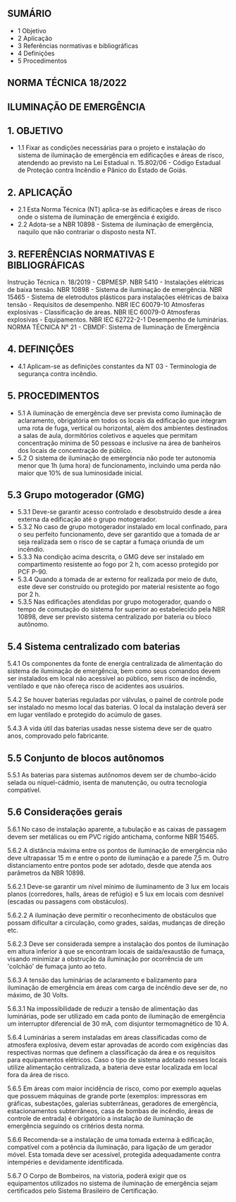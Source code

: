 ## SUMÁRIO

- 1 Objetivo
- 2 Aplicação
- 3 Referências normativas e bibliográficas
- 4 Definições
- 5 Procedimentos

<!-- image -->

## NORMA TÉCNICA 18/2022

## ILUMINAÇÃO DE EMERGÊNCIA

## 1. OBJETIVO

- 1.1 Fixar  as  condições  necessárias  para  o  projeto  e  instalação  do  sistema  de  iluminação  de  emergência  em edificações e áreas de risco, atendendo ao previsto na Lei Estadual n. 15.802/06 - Código Estadual de Proteção contra Incêndio e Pânico do Estado de Goiás.

## 2. APLICAÇÃO

- 2.1 Esta  Norma  Técnica  (NT)  aplica-se  às  edificações  e  áreas  de  risco  onde  o  sistema  de  iluminação  de emergência é exigido.
- 2.2 Adota-se a NBR 10898 - Sistema de iluminação de emergência, naquilo que não contrariar o disposto nesta NT.

## 3. REFERÊNCIAS NORMATIVAS E BIBLIOGRÁFICAS

Instrução Técnica n. 18/2019 - CBPMESP. NBR 5410 - Instalações elétricas de baixa tensão. NBR 10898 - Sistema de iluminação de emergência. NBR  15465  -  Sistema  de  eletrodutos  plásticos  para  instalações  elétricas  de  baixa  tensão  -  Requisitos  de desempenho. NBR IEC 60079-10 Atmosferas explosivas - Classificação de áreas. NBR IEC 60079-0 Atmosferas explosivas - Equipamentos. NBR IEC 62722-2-1 Desempenho de luminárias. NORMA TÉCNICA N° 21 - CBMDF: Sistema de Iluminação de Emergência

## 4. DEFINIÇÕES

- 4.1 Aplicam-se as definições constantes da NT 03 - Terminologia de segurança contra incêndio.

## 5. PROCEDIMENTOS

- 5.1 A iluminação de emergência deve ser prevista como iluminação de aclaramento, obrigatória em todos os locais da edificação que integram uma rota de fuga, vertical ou horizontal, além dos ambientes destinados a salas de aula, dormitórios coletivos e aqueles que permitam concentração mínima de 50 pessoas e inclusive na área de banheiros dos locais de concentração de público.
- 5.2 O sistema de iluminação de emergência não pode ter autonomia menor que 1h (uma hora) de funcionamento, incluindo uma perda não maior que 10% de sua luminosidade inicial.

## 5.3 Grupo motogerador (GMG)

- 5.3.1 Deve-se  garantir  acesso  controlado  e  desobstruído  desde  a  área  externa  da  edificação  até  o  grupo motogerador.
- 5.3.2 No caso de grupo motogerador instalado em local confinado, para o seu perfeito funcionamento, deve ser garantido que a tomada de ar seja realizada sem o risco de se captar a fumaça oriunda de um incêndio.
- 5.3.3 Na condição acima descrita, o GMG deve ser instalado em compartimento resistente ao fogo por 2 h, com acesso protegido por PCF P-90.
- 5.3.4 Quando a tomada de ar externo for realizada por meio de duto, este deve ser construído ou protegido por material resistente ao fogo por 2 h.
- 5.3.5 Nas edificações atendidas por grupo motogerador, quando o tempo de comutação do sistema for superior ao estabelecido pela NBR 10898, deve ser previsto sistema centralizado por bateria ou bloco autônomo.

## 5.4 Sistema centralizado com baterias

5.4.1 Os componentes da fonte de energia centralizada de alimentação do sistema de iluminação de emergência, bem como seus  comandos  devem  ser  instalados  em  local  não  acessível  ao  público,  sem  risco  de  incêndio, ventilado e que não ofereça risco de acidentes aos usuários.

5.4.2 Se houver baterias reguladas por válvulas, o painel de controle pode ser instalado no mesmo local das baterias. O local da instalação deverá ser em lugar ventilado e protegido do acúmulo de gases.

5.4.3 A vida útil das baterias usadas nesse sistema deve ser de quatro anos, comprovado pelo fabricante.

## 5.5 Conjunto de blocos autônomos

5.5.1 As  baterias  para  sistemas  autônomos  devem  ser  de  chumbo-ácido  selada  ou  níquel-cádmio,  isenta  de manutenção, ou outra tecnologia compatível.

## 5.6 Considerações gerais

5.6.1 No caso de instalação aparente, a tubulação e as caixas de passagem devem ser metálicas ou em PVC rígido antichama, conforme NBR 15465.

5.6.2 A distância máxima entre os pontos de iluminação de emergência não deve ultrapassar 15 m e entre o ponto de iluminação e a parede 7,5 m. Outro distanciamento entre pontos pode ser adotado, desde que atenda aos parâmetros da NBR 10898.

5.6.2.1 Deve-se garantir um nível mínimo de iluminamento de 3 lux em locais planos (corredores, halls, áreas de refúgio) e 5 lux em locais com desnível (escadas ou passagens com obstáculos).

5.6.2.2 A  iluminação  deve  permitir  o  reconhecimento  de  obstáculos  que  possam  dificultar  a  circulação,  como grades, saídas, mudanças de direção etc.

5.6.2.3 Deve ser considerada sempre a instalação dos pontos de iluminação em altura inferior à que se encontram locais de saída/exaustão de fumaça, visando minimizar a obstrução da iluminação por ocorrência de um 'colchão' de fumaça junto ao teto.

5.6.3 A tensão das luminárias de aclaramento e balizamento para iluminação de emergência em áreas com carga de incêndio deve ser de, no máximo, de 30 Volts.

5.6.3.1 Na impossibilidade de reduzir a tensão de alimentação das luminárias, pode ser utilizado em cada ponto de iluminação de emergência um interruptor diferencial de 30 mA, com disjuntor termomagnético de 10 A.

5.6.4 Luminárias a serem instaladas em áreas classificadas como de atmosfera explosiva, devem estar aprovadas de  acordo  com  exigências  das  respectivas  normas  que  definem  a  classificação  da  área  e  os  requisitos  para equipamentos elétricos. Caso o tipo de sistema adotado nesses locais utilize alimentação centralizada, a bateria deve estar localizada em local fora da área de risco.

5.6.5 Em áreas com maior incidência de risco, como por exemplo aquelas que possuem máquinas de grande porte  (exemplos:  impressoras  em  gráficas,  subestações,  galerias  subterrâneas,  geradores  de  emergência, estacionamentos  subterrâneos,  casa  de  bombas  de  incêndio,  áreas  de  controle  de  entrada)  é  obrigatório  a instalação de iluminação de emergência seguindo os critérios desta norma.

5.6.6 Recomenda-se a instalação de uma tomada externa à edificação, compatível com a potência da iluminação, para ligação de um gerador móvel. Esta tomada deve ser acessível, protegida adequadamente contra intempéries e devidamente identificada.

5.6.7 O Corpo de Bombeiros, na vistoria, poderá exigir que os equipamentos utilizados no sistema de iluminação de emergência sejam certificados pelo Sistema Brasileiro de Certificação.